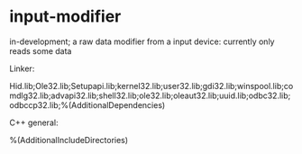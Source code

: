 # input-modifier
in-development; a raw data modifier from a input device: currently only reads some data



Linker: 


Hid.lib;Ole32.lib;Setupapi.lib;kernel32.lib;user32.lib;gdi32.lib;winspool.lib;comdlg32.lib;advapi32.lib;shell32.lib;ole32.lib;oleaut32.lib;uuid.lib;odbc32.lib;odbccp32.lib;%(AdditionalDependencies)




C++ general:

%(AdditionalIncludeDirectories)
